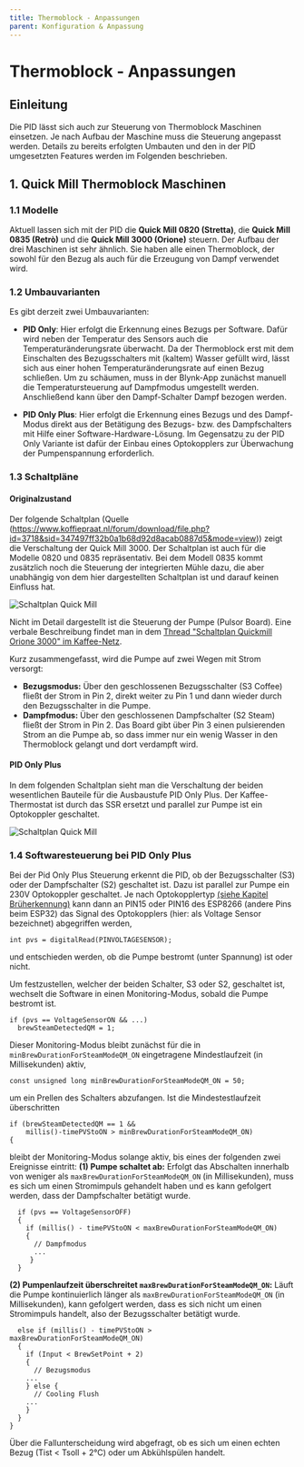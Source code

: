 ```yaml
---
title: Thermoblock - Anpassungen
parent: Konfiguration & Anpassung
---
```


# Thermoblock - Anpassungen

## Einleitung

Die PID lässt sich auch zur Steuerung von Thermoblock Maschinen einsetzen. Je nach Aufbau der Maschine muss die Steuerung angepasst werden. Details zu bereits erfolgten Umbauten und den in der PID umgesetzten Features werden im Folgenden beschrieben.

## 1. Quick Mill Thermoblock Maschinen

### 1.1 Modelle

Aktuell lassen sich mit der PID die **Quick Mill 0820 (Stretta)**, die **Quick Mill 0835 (Retrò)** und die **Quick Mill 3000 (Orione)** steuern. Der Aufbau der drei Maschinen ist sehr ähnlich. Sie haben alle einen Thermoblock, der sowohl für den Bezug als auch für die Erzeugung von Dampf verwendet wird.

### 1.2 Umbauvarianten

Es gibt derzeit zwei Umbauvarianten:

- **PID Only**: Hier erfolgt die Erkennung eines Bezugs per Software. Dafür wird neben der Temperatur des Sensors auch die Temperaturänderungsrate überwacht. Da der Thermoblock erst mit dem Einschalten des Bezugsschalters mit (kaltem) Wasser gefüllt wird, lässt sich aus einer hohen Temperaturänderungsrate auf einen Bezug schließen.
  Um zu schäumen, muss in der Blynk-App zunächst manuell die Temperatursteuerung auf Dampfmodus umgestellt werden. Anschließend kann über den Dampf-Schalter Dampf bezogen werden.

- **PID Only Plus**: Hier erfolgt die Erkennung eines Bezugs und des Dampf-Modus direkt aus der Betätigung des Bezugs- bzw. des Dampfschalters mit Hilfe einer Software-Hardware-Lösung. Im Gegensatzu zu der PID Only Variante ist dafür der Einbau eines Optokopplers zur Überwachung der Pumpenspannung erforderlich.

### 1.3 Schaltpläne

#### Originalzustand

Der folgende Schaltplan (Quelle (https://www.koffiepraat.nl/forum/download/file.php?id=3718&sid=347497ff32b0a1b68d92d8acab0887d5&mode=view)) zeigt die Verschaltung der Quick Mill 3000. Der Schaltplan ist auch für die Modelle 0820 und 0835 repräsentativ. Bei dem Modell 0835 kommt zusätzlich noch die Steuerung der integrierten Mühle dazu, die aber unabhängig von dem hier dargestellten Schaltplan ist und darauf keinen Einfluss hat.

![Schaltplan Quick Mill](/schaltplan/QM_Electrica_Scheme_Quickmill_3000.gif)

Nicht im Detail dargestellt ist die Steuerung der Pumpe (Pulsor Board). Eine verbale Beschreibung findet man in dem [Thread "Schaltplan Quickmill Orione 3000" im Kaffee-Netz](https://www.kaffee-netz.de/threads/schaltplan-quickmill-orione-3000.137528/#post-1940051).

Kurz zusammengefasst, wird die Pumpe auf zwei Wegen mit Strom versorgt:

- **Bezugsmodus:** Über den geschlossenen Bezugsschalter (S3 Coffee) fließt der Strom in Pin 2, direkt weiter zu Pin 1 und dann wieder durch den Bezugsschalter in die Pumpe.
- **Dampfmodus:** Über den geschlossenen Dampfschalter (S2 Steam) fließt der Strom in Pin 2. Das Board gibt über Pin 3 einen pulsierenden Strom an die Pumpe ab, so dass immer nur ein wenig Wasser in den Thermoblock gelangt und dort verdampft wird.

#### PID Only Plus

In dem folgenden Schaltplan sieht man die Verschaltung der beiden wesentlichen Bauteile für die Ausbaustufe PID Only Plus. Der Kaffee-Thermostat ist durch das SSR ersetzt und parallel zur Pumpe ist ein Optokoppler geschaltet.

![Schaltplan Quick Mill](/schaltplan/QM_Electrica_Scheme_Quickmill_3000_mod1.jpg)

### 1.4 Softwaresteuerung bei PID Only Plus

Bei der Pid Only Plus Steuerung erkennt die PID, ob der Bezugsschalter (S3) oder der Dampfschalter (S2) geschaltet ist. Dazu ist parallel zur Pumpe ein 230V Optokoppler geschaltet. Je nach Optokopplertyp [(siehe Kapitel Brüherkennung)](http://manual.rancilio-pid.de/de/customization/brueherkennung.html) kann dann an PIN15 oder PIN16 des ESP8266 (andere Pins beim ESP32) das Signal des Optokopplers (hier: als Voltage Sensor bezeichnet) abgegriffen werden,

```
int pvs = digitalRead(PINVOLTAGESENSOR);

```

und entschieden werden, ob die Pumpe bestromt (unter Spannung) ist oder nicht.

Um festzustellen, welcher der beiden Schalter, S3 oder S2, geschaltet ist, wechselt die Software in einen Monitoring-Modus, sobald die Pumpe bestromt ist.

```
if (pvs == VoltageSensorON && ...)
  brewSteamDetectedQM = 1;
```

Dieser Monitoring-Modus bleibt zunächst für die in `minBrewDurationForSteamModeQM_ON` eingetragene Mindestlaufzeit (in Millisekunden) aktiv,

```
const unsigned long minBrewDurationForSteamModeQM_ON = 50;
```

um ein Prellen des Schalters abzufangen. Ist die Mindestestlaufzeit überschritten

```
if (brewSteamDetectedQM == 1 &&
    millis()-timePVStoON > minBrewDurationForSteamModeQM_ON)
{
```

bleibt der Monitoring-Modus solange aktiv, bis eines der folgenden zwei Ereignisse eintritt:
**(1) Pumpe schaltet ab:** Erfolgt das Abschalten innerhalb von weniger als `maxBrewDurationForSteamModeQM_ON` (in Millisekunden), muss es sich um einen Stromimpuls gehandelt haben und es kann gefolgert werden, dass der Dampfschalter betätigt wurde.

```
  if (pvs == VoltageSensorOFF)
  {
    if (millis() - timePVStoON < maxBrewDurationForSteamModeQM_ON)
    {
      // Dampfmodus
      ...
     }
  }
```

**(2) Pumpenlaufzeit überschreitet `maxBrewDurationForSteamModeQM_ON`:** Läuft die Pumpe kontinuierlich länger als `maxBrewDurationForSteamModeQM_ON` (in Millisekunden), kann gefolgert werden, dass es sich nicht um einen Stromimpuls handelt, also der Bezugsschalter betätigt wurde.

```
  else if (millis() - timePVStoON >   maxBrewDurationForSteamModeQM_ON)
  {
    if (Input < BrewSetPoint + 2)
    {
      // Bezugsmodus
    ...
    } else {
      // Cooling Flush
    ...
    }
  }
}
```

Über die Fallunterscheidung wird abgefragt, ob es sich um einen echten Bezug (Tist < Tsoll + 2°C) oder um Abkühlspülen handelt.
